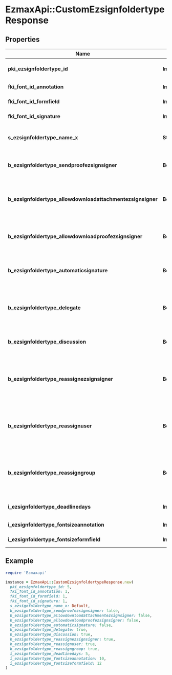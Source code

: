 # EzmaxApi::CustomEzsignfoldertypeResponse

## Properties

| Name | Type | Description | Notes |
| ---- | ---- | ----------- | ----- |
| **pki_ezsignfoldertype_id** | **Integer** | The unique ID of the Ezsignfoldertype. |  |
| **fki_font_id_annotation** | **Integer** | The unique ID of the Font | [optional] |
| **fki_font_id_formfield** | **Integer** | The unique ID of the Font | [optional] |
| **fki_font_id_signature** | **Integer** | The unique ID of the Font | [optional] |
| **s_ezsignfoldertype_name_x** | **String** | The name of the Ezsignfoldertype in the language of the requester | [optional] |
| **b_ezsignfoldertype_sendproofezsignsigner** | **Boolean** | Whether we send the proof in the email to Ezsignsigner | [optional] |
| **b_ezsignfoldertype_allowdownloadattachmentezsignsigner** | **Boolean** | Whether we allow the Ezsigndocument to be downloaded by an Ezsignsigner | [optional] |
| **b_ezsignfoldertype_allowdownloadproofezsignsigner** | **Boolean** | Whether we allow the proof to be downloaded by an Ezsignsigner | [optional] |
| **b_ezsignfoldertype_automaticsignature** | **Boolean** | Whether we allow the automatic signature by an User | [optional] |
| **b_ezsignfoldertype_delegate** | **Boolean** | Wheter if delegation of signature is allowed to another user or not | [optional] |
| **b_ezsignfoldertype_discussion** | **Boolean** | Wheter if creating a new Discussion is allowed or not | [optional] |
| **b_ezsignfoldertype_reassignezsignsigner** | **Boolean** | Wheter if Reassignment of signature is allowed by a signatory to another signatory or not | [optional] |
| **b_ezsignfoldertype_reassignuser** | **Boolean** | Wheter if Reassignment of signature is allowed by a user to a signatory or another user or not | [optional] |
| **b_ezsignfoldertype_reassigngroup** | **Boolean** | Wheter if Reassignment of signatures of the groups to which the user belongs is authorized by a user to himself | [optional] |
| **i_ezsignfoldertype_deadlinedays** | **Integer** | The number of days to get all Ezsignsignatures | [optional] |
| **i_ezsignfoldertype_fontsizeannotation** | **Integer** | Font size for annotations | [optional] |
| **i_ezsignfoldertype_fontsizeformfield** | **Integer** | Font size for form fields | [optional] |

## Example

```ruby
require 'Ezmaxapi'

instance = EzmaxApi::CustomEzsignfoldertypeResponse.new(
  pki_ezsignfoldertype_id: 5,
  fki_font_id_annotation: 1,
  fki_font_id_formfield: 1,
  fki_font_id_signature: 1,
  s_ezsignfoldertype_name_x: Default,
  b_ezsignfoldertype_sendproofezsignsigner: false,
  b_ezsignfoldertype_allowdownloadattachmentezsignsigner: false,
  b_ezsignfoldertype_allowdownloadproofezsignsigner: false,
  b_ezsignfoldertype_automaticsignature: false,
  b_ezsignfoldertype_delegate: true,
  b_ezsignfoldertype_discussion: true,
  b_ezsignfoldertype_reassignezsignsigner: true,
  b_ezsignfoldertype_reassignuser: true,
  b_ezsignfoldertype_reassigngroup: true,
  i_ezsignfoldertype_deadlinedays: 5,
  i_ezsignfoldertype_fontsizeannotation: 10,
  i_ezsignfoldertype_fontsizeformfield: 12
)
```

